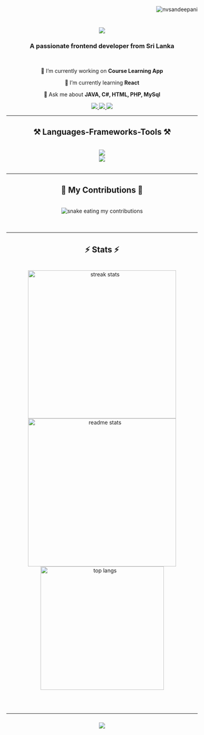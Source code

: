 <p align="right"> <img src="https://komarev.com/ghpvc/?username=nvsandeepani&label=Profile%20views&color=0e75b6&style=flat" alt="nvsandeepani" /> </p>

<h1 align="center">
    <img src="https://readme-typing-svg.herokuapp.com/?font=Righteous&size=35&center=true&vCenter=true&width=500&height=70&duration=4000&lines=Hi+There!+👋;+I'm+Vihara+Sandeepani!;" />
</h1>

<h3 align="center">A passionate frontend developer from Sri Lanka</h3>

<br/>

<div align="center">
 
 🔭 I’m currently working on **Course Learning App**

 🌱 I’m currently learning **React**

 💬 Ask me about **JAVA, C#, HTML, PHP, MySql**

 </div>
 
<div align="center"> 
    <a href="mailto:sandeepaninv@gmail.com">
        <img src="https://img.shields.io/badge/Gmail-333333?style=for-the-badge&logo=gmail&logoColor=red" />
      </a>  
    <a href="https://linkedin.com/in/nvsandeepani" target="blank"><img src="https://img.shields.io/badge/LinkedIn-0077B5?style=for-the-badge&logo=linkedin&logoColor=white" />
    </a>
    <a href="https://wa.me/+94775821085" target="_blank">
         <img src="https://img.shields.io/badge/WhatsApp-25D366?style=for-the-badge&logo=whatsapp&logoColor=white" target="_blank" /> <!-- sqlite, safari, google-chrome are other good icon options -->
      </a>
</div>


<hr/>
<h2 align="center">⚒️ Languages-Frameworks-Tools ⚒️</h2>
<br/>

<div align="center">
       <img src="https://skillicons.dev/icons?i=flutter,dart,github,python,javascript,firebase,cpp,java" /><br>
       <img src="https://skillicons.dev/icons?i=visualstudio,mysql,html,css,php,bootstrap,vscode,sublime,figma,ps" />
</div>

<br/>
<hr/>

<div align="center">
  <h2>🐍 My Contributions 🐍</h2>
  <br>
        <img alt="snake eating my contributions" src="https://raw.githubusercontent.com/NVsandeepani/CompetitiveLin/Snake-in-Contribution-Grid/output/github-contribution-grid-snake.svg"/>
  <br/><br/><br/>
</div>

<hr/>

<h2 align="center">⚡ Stats ⚡</h2>
<br>
<div align=center>
  <img width=390 src="https://streak-stats.demolab.com/?user=nvsandeepani&count_private=true&theme=react&border_radius=10" alt="streak stats"/>
  <img width=390 src="https://github-readme-stats.vercel.app/api?username=nvsandeepani&count_private=true&show_icons=true&theme=react&rank_icon=github&border_radius=10" alt="readme stats" />
  <br/>
  <img width=325 align="center" src="https://github-readme-stats.vercel.app/api/top-langs/?username=nvsandeepani&hide=HTML&langs_count=8&layout=compact&theme=react&border_radius=10&size_weight=0.5&count_weight=0.5&exclude_repo=github-readme-stats" alt="top langs" />
</div>

<br/><br/>
<hr/>

<h3 align="center">
    <img src="https://readme-typing-svg.herokuapp.com/?font=Righteous&size=25&center=true&vCenter=true&width=500&height=70&duration=4000&lines=Thanks+for+visiting!+✌️;+Shoot+me+a+message+on+Linkedin!;I'm+always+down+to+collab+:)">
</h3>

<br/>
